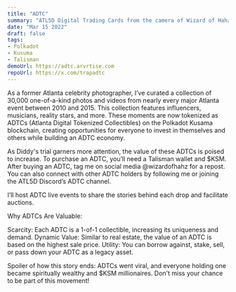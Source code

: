 ```yaml
---
title: "ADTC"
summary: "ATL5D Digital Trading Cards from the camera of Wizard of Hahz in 2010-2015"
date: "Mar 15 2022"
draft: false
tags:
- Polkadot
- Kusuma
- Talisman
demoUrl: https://adtc.arvrtise.com
repoUrl: https://x.com/trapadtc
---
```


 As a former Atlanta celebrity photographer, I’ve curated a collection of 30,000 one-of-a-kind photos and videos from nearly every major Atlanta event between 2010 and 2015. This collection features influencers, musicians, reality stars, and more. These moments are now tokenized as ADTCs (Atlanta Digital Tokenized Collectibles) on the Polkadot Kusama blockchain, creating opportunities for everyone to invest in themselves and others while building an ADTC economy.

As Diddy's trial garners more attention, the value of these ADTCs is poised to increase. To purchase an ADTC, you’ll need a Talisman wallet and $KSM. After buying an ADTC, tag me on social media @wizardofhahz for a repost. You can also connect with other ADTC holders by following me or joining the ATL5D Discord’s ADTC channel.

I’ll host ADTC live events to share the stories behind each drop and facilitate auctions.

Why ADTCs Are Valuable:

Scarcity: Each ADTC is a 1-of-1 collectible, increasing its uniqueness and demand.
Dynamic Value: Similar to real estate, the value of an ADTC is based on the highest sale price.
Utility: You can borrow against, stake, sell, or pass down your ADTC as a legacy asset.

Spoiler of how this story ends: ADTCs went viral, and everyone holding one became spiritually wealthy and $KSM millionaires. Don't miss your chance to be part of this movement!